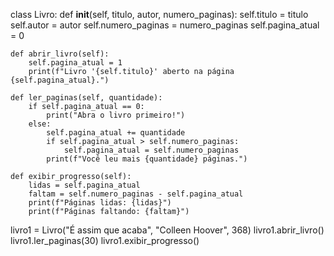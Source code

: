 class Livro:
    def __init__(self, titulo, autor, numero_paginas):
        self.titulo = titulo
        self.autor = autor
        self.numero_paginas = numero_paginas
        self.pagina_atual = 0

    def abrir_livro(self):
        self.pagina_atual = 1
        print(f"Livro '{self.titulo}' aberto na página {self.pagina_atual}.")

    def ler_paginas(self, quantidade):
        if self.pagina_atual == 0:
            print("Abra o livro primeiro!")
        else:
            self.pagina_atual += quantidade
            if self.pagina_atual > self.numero_paginas:
                self.pagina_atual = self.numero_paginas
            print(f"Você leu mais {quantidade} páginas.")

    def exibir_progresso(self):
        lidas = self.pagina_atual
        faltam = self.numero_paginas - self.pagina_atual
        print(f"Páginas lidas: {lidas}")
        print(f"Páginas faltando: {faltam}")

livro1 = Livro("É assim que acaba", "Colleen Hoover", 368)
livro1.abrir_livro()
livro1.ler_paginas(30)
livro1.exibir_progresso()
